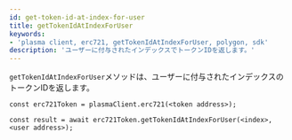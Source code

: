 ```yaml
---
id: get-token-id-at-index-for-user
title: getTokenIdAtIndexForUser
keywords:
- 'plasma client, erc721, getTokenIdAtIndexForUser, polygon, sdk'
description: 'ユーザーに付与されたインデックスでトークンIDを返します。'
---
```


`getTokenIdAtIndexForUser`メソッドは、ユーザーに付与されたインデックスのトークンIDを返します。

```
const erc721Token = plasmaClient.erc721(<token address>);

const result = await erc721Token.getTokenIdAtIndexForUser(<index>,<user address>);

```
